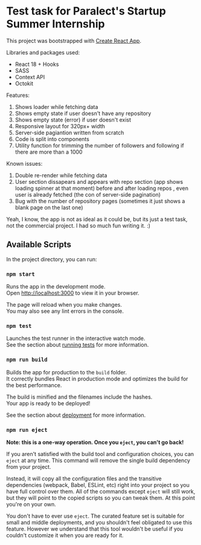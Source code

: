 # Test task for Paralect's Startup Summer Internship

This project was bootstrapped with [Create React App](https://github.com/facebook/create-react-app).

Libraries and packages used:
- React 18 + Hooks
- SASS
- Context API
- Octokit

Features:
1. Shows loader while fetching data
2. Shows empty state if user doesn't have any repository
3. Shows empty state (error) if user doesn't exist
4. Responsive layout for 320px+ width
5. Server-side pagiantion written from scratch
6. Code is split into components
7. Utility function for trimming the number of followers and following if there are more than a 1000

Known issues:
1. Double re-render while fetching data
2. User section dissapears and appears with repo section (app shows loading spinner at that moment) before and after loading repos , even user is already fetched (the con of server-side pagination)
3. Bug with the number of repository pages (sometimes it just shows a blank page on the last one)

Yeah, I know, the app is not as ideal as it could be, but its just a test task, not the commercial project. I had so much fun writing it. :)
   
## Available Scripts

In the project directory, you can run:

### `npm start`

Runs the app in the development mode.\
Open [http://localhost:3000](http://localhost:3000) to view it in your browser.

The page will reload when you make changes.\
You may also see any lint errors in the console.

### `npm test`

Launches the test runner in the interactive watch mode.\
See the section about [running tests](https://facebook.github.io/create-react-app/docs/running-tests) for more information.

### `npm run build`

Builds the app for production to the `build` folder.\
It correctly bundles React in production mode and optimizes the build for the best performance.

The build is minified and the filenames include the hashes.\
Your app is ready to be deployed!

See the section about [deployment](https://facebook.github.io/create-react-app/docs/deployment) for more information.

### `npm run eject`

**Note: this is a one-way operation. Once you `eject`, you can't go back!**

If you aren't satisfied with the build tool and configuration choices, you can `eject` at any time. This command will remove the single build dependency from your project.

Instead, it will copy all the configuration files and the transitive dependencies (webpack, Babel, ESLint, etc) right into your project so you have full control over them. All of the commands except `eject` will still work, but they will point to the copied scripts so you can tweak them. At this point you're on your own.

You don't have to ever use `eject`. The curated feature set is suitable for small and middle deployments, and you shouldn't feel obligated to use this feature. However we understand that this tool wouldn't be useful if you couldn't customize it when you are ready for it.
